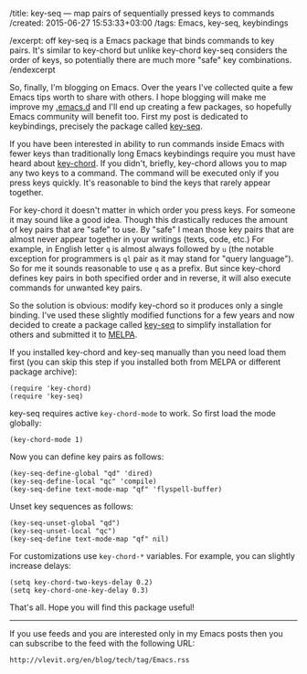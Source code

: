 /title: key-seq — map pairs of sequentially pressed keys to commands
/created: 2015-06-27 15:53:33+03:00
/tags: Emacs, key-seq, keybindings

/excerpt: off
key-seq is a Emacs package that binds commands to key pairs. It's
similar to key-chord but unlike key-chord key-seq considers the order
of keys, so potentially there are much more "safe" key combinations.
/endexcerpt

So, finally, I'm blogging on Emacs. Over the years I've collected
quite a few Emacs tips worth to share with others. I hope blogging
will make me improve my [.emacs.d] and I'll end up creating a few
packages, so hopefully Emacs community will benefit too. First my post
is dedicated to keybindings, precisely the package called [key-seq].

If you have been interested in ability to run commands inside Emacs
with fewer keys than traditionally long Emacs keybindings require you
must have heard about [key-chord]. If you didn't, briefly, key-chord
allows you to map any two keys to a command. The command will be
executed only if you press keys quickly. It's reasonable to bind the
keys that rarely appear together.

For key-chord it doesn't matter in which order you press keys. For
someone it may sound like a good idea. Though this drastically reduces
the amount of key pairs that are "safe" to use. By "safe" I mean those
key pairs that are almost never appear together in your writings
(texts, code, etc.) For example, in English letter `q` is almost
always followed by `u` (the notable exception for programmers is `ql`
pair as it may stand for "query language"). So for me it sounds
reasonable to use `q` as a prefix. But since key-chord defines key
pairs in both specified order and in reverse, it will also execute
commands for unwanted key pairs.

So the solution is obvious: modify key-chord so it produces only a
single binding. I've used these slightly modified functions for a few
years and now decided to create a package called [key-seq] to simplify
installation for others and submitted it to [MELPA].

If you installed key-chord and key-seq manually than you need load
them first (you can skip this step if you installed both from MELPA or
different package archive):

    (require 'key-chord)
    (require 'key-seq)

key-seq requires active `key-chord-mode` to work. So first load the
mode globally:

    (key-chord-mode 1)

Now you can define key pairs as follows:

    (key-seq-define-global "qd" 'dired)
    (key-seq-define-local "qc" 'compile)
    (key-seq-define text-mode-map "qf" 'flyspell-buffer)

Unset key sequences as follows:

    (key-seq-unset-global "qd")
    (key-seq-unset-local "qc")
    (key-seq-define text-mode-map "qf" nil)

For customizations use `key-chord-*` variables. For example, you can
slightly increase delays:

    (setq key-chord-two-keys-delay 0.2)
    (setq key-chord-one-key-delay 0.3)

That's all. Hope you will find this package useful!

---

If you use feeds and you are interested only in my Emacs posts then
you can subscribe to the feed with the following URL:

    http://vlevit.org/en/blog/tech/tag/Emacs.rss


[.emacs.d]: https://github.com/vlevit/.emacs.d
[key-seq]: https://github.com/vlevit/key-seq.el
[key-chord]: http://www.emacswiki.org/emacs/key-chord.el
[MELPA]: http://melpa.org/#/key-seq
